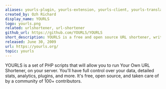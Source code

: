 ```yaml
---
aliases: yourls-plugin, yourls-extension, yourls-client, yourls-translation
created_by: Ozh Richard
display_name: YOURLS
logo: yourls.png
related: urlshortener, url-shortener
github_url: https://github.com/YOURLS/YOURLS
short_description: YOURLS is a free and open source URL shortener, written in PHP.
released: June 30, 2009
url: https://yourls.org/
topic: yourls
---
```

YOURLS is a set of PHP scripts that will allow you to run Your Own URL Shortener, on your server. You'll have full control over your data, detailed stats, analytics, plugins, and more. It's free, open source, and taken care of by a community of 100+ contributors.
